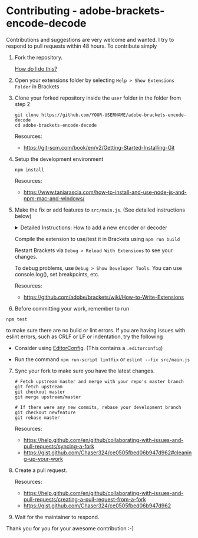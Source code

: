 Contributing - adobe-brackets-encode-decode
=======

Contributions and suggestions are very welcome and wanted. I try to respond to pull requests within 48 hours. To contribute simply

1. Fork the repository.

	[How do I do this?](https://help.github.com/en/github/getting-started-with-github/fork-a-repo#fork-an-example-repository)

2. Open your extensions folder by selecting `Help > Show Extensions Folder` in Brackets

3. Clone your forked repository inside the `user` folder in the folder from step 2
	```
	git clone https://github.com/YOUR-USERNAME/adobe-brackets-encode-decode
	cd adobe-brackets-encode-decode
	```
	Resources:
	* https://git-scm.com/book/en/v2/Getting-Started-Installing-Git
	
4. Setup the development environment
	```
	npm install
	```
	Resources:
	* https://www.taniarascia.com/how-to-install-and-use-node-js-and-npm-mac-and-windows/
	

5. Make the fix or add features to `src/main.js`. (See detailed instructions below)
	<details>
  		<summary>
		Detailed Instructions: How to add a new encoder or decoder  
	  	</summary>
	 	In order to keep the code clean and readable, implement the encoders/decoders in the `src/convertors` folder, as a RequireJS module:
	
	```
		/**
 		*  File: YourFormat.js
 		*  Author: Your Name <your@email.com>
 		*  Description:  Encodes and decodes String <--> YourFormat
 		*/
 
		define(function(require, exports) {
   		const encodeToYourFormat = (input) => {
		//write your decoding implementation here
		return result; // result must be a String
 		};
		
 		const decodeFromYourFormat = (input) => {
		//write your encoding implementation here
		return result; // result must be a String
 		 };
  		exports.encodeToYourFormat = encodeToYourFormat;
 		exports.decodeFromYourFormat = decodeFromYourFormat;
		});
	```
	
	Import the module to `src/main.js` and register it using the following format: 
	
	```
		const encodeToYourFormat = require('convertors/YourFormat').encodeToYourFormat;
		const encodeFromYourFormat = require('convertors/YourFormat').encodeFromYourFormat;
	```
	Register your encoder/decoder  with the Context Menu, by adding it to `const ENCODERS_DECODERS ` in the following format: 
	```
		  const ENCODERS_DECODERS = [{
		    title: 'YourFormat',
		    encodeTitle: 'String to YourFormat',  //optional
		    encoder: encodeToYourFormat, //The encoder function you imported
		    decodeTitle: 'YourFormat to String', //optional
		    decoder: decodeFromYourFormat,  //The encoder function you imported. If there is non, set value as 'null'
		  }
	```
		
	</details>

 	Compile the extension to use/test it in Brackets using `npm run build`
 
	 Restart Brackets via `Debug > Reload With Extensions` to see your changes.

	 To debug problems, use `Debug > Show Developer Tools`. You can use console.log(), set breakpoints, etc.
	 
	 Resources:
	 * https://github.com/adobe/brackets/wiki/How-to-Write-Extensions

6. Before committing your work, remember to run 
```
npm test
``` 
to make sure there are no build or lint errors. If you are having issues with eslint errors, such as CRLF or LF or indentation, try the following

   * Consider using [EditorConfig](https://editorconfig.org/#download). (This contains a `.editorconfig`)
	
   * Run the command `npm run-script lintfix` or `eslint --fix src/main.js`


7. Sync your fork to make sure you have the latest changes.
 	
	```
	# Fetch upstream master and merge with your repo's master branch
	git fetch upstream
	git checkout master
	git merge upstream/master

	# If there were any new commits, rebase your development branch
	git checkout newfeature
	git rebase master
	```
	Resources:
	* https://help.github.com/en/github/collaborating-with-issues-and-pull-requests/syncing-a-fork
	* https://gist.github.com/Chaser324/ce0505fbed06b947d962#cleaning-up-your-work
8. Create a pull request. 

	Resources:
	* https://help.github.com/en/github/collaborating-with-issues-and-pull-requests/creating-a-pull-request-from-a-fork
	* https://gist.github.com/Chaser324/ce0505fbed06b947d962
	
9. Wait for the maintainer to respond. 

Thank you for you for your awesome contribution :-)
